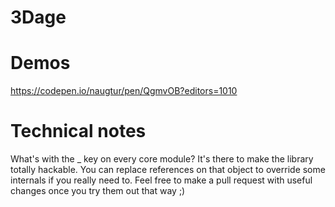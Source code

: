 # 3Dage


# Demos

https://codepen.io/naugtur/pen/QgmvOB?editors=1010

# Technical notes

What's with the _ key on every core module? It's there to make the library totally hackable. You can replace references on that object to override some internals if you really need to. Feel free to make a pull request with useful changes once you try them out that way ;)
